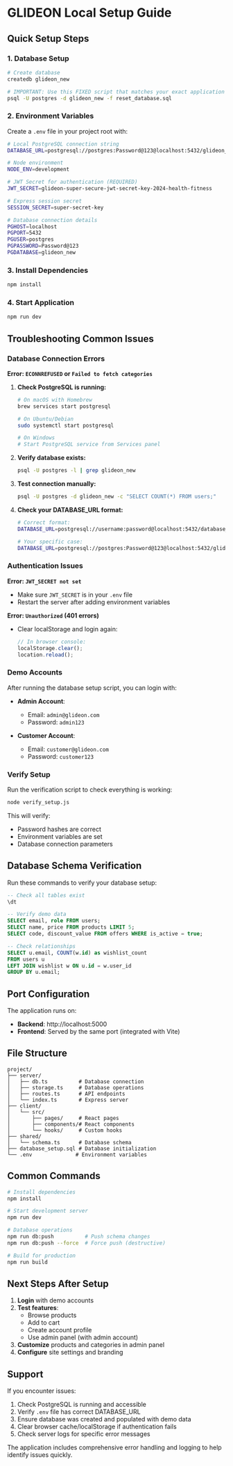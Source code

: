 # GLIDEON Local Setup Guide

## Quick Setup Steps

### 1. Database Setup
```bash
# Create database
createdb glideon_new

# IMPORTANT: Use this FIXED script that matches your exact application schema
psql -U postgres -d glideon_new -f reset_database.sql
```

### 2. Environment Variables
Create a `.env` file in your project root with:

```bash
# Local PostgreSQL connection string
DATABASE_URL=postgresql://postgres:Password@123@localhost:5432/glideon_new

# Node environment
NODE_ENV=development

# JWT Secret for authentication (REQUIRED)
JWT_SECRET=glideon-super-secure-jwt-secret-key-2024-health-fitness

# Express session secret
SESSION_SECRET=super-secret-key

# Database connection details
PGHOST=localhost
PGPORT=5432
PGUSER=postgres
PGPASSWORD=Password@123
PGDATABASE=glideon_new
```

### 3. Install Dependencies
```bash
npm install
```

### 4. Start Application
```bash
npm run dev
```

## Troubleshooting Common Issues

### Database Connection Errors

**Error: `ECONNREFUSED` or `Failed to fetch categories`**

1. **Check PostgreSQL is running:**
   ```bash
   # On macOS with Homebrew
   brew services start postgresql
   
   # On Ubuntu/Debian
   sudo systemctl start postgresql
   
   # On Windows
   # Start PostgreSQL service from Services panel
   ```

2. **Verify database exists:**
   ```bash
   psql -U postgres -l | grep glideon_new
   ```

3. **Test connection manually:**
   ```bash
   psql -U postgres -d glideon_new -c "SELECT COUNT(*) FROM users;"
   ```

4. **Check your DATABASE_URL format:**
   ```bash
   # Correct format:
   DATABASE_URL=postgresql://username:password@localhost:5432/database_name
   
   # Your specific case:
   DATABASE_URL=postgresql://postgres:Password@123@localhost:5432/glideon_new
   ```

### Authentication Issues

**Error: `JWT_SECRET not set`**
- Make sure `JWT_SECRET` is in your `.env` file
- Restart the server after adding environment variables

**Error: `Unauthorized` (401 errors)**
- Clear localStorage and login again:
  ```javascript
  // In browser console:
  localStorage.clear();
  location.reload();
  ```

### Demo Accounts

After running the database setup script, you can login with:

- **Admin Account**: 
  - Email: `admin@glideon.com`
  - Password: `admin123`

- **Customer Account**:
  - Email: `customer@glideon.com` 
  - Password: `customer123`

### Verify Setup

Run the verification script to check everything is working:
```bash
node verify_setup.js
```

This will verify:
- Password hashes are correct
- Environment variables are set
- Database connection parameters

## Database Schema Verification

Run these commands to verify your database setup:

```sql
-- Check all tables exist
\dt

-- Verify demo data
SELECT email, role FROM users;
SELECT name, price FROM products LIMIT 5;
SELECT code, discount_value FROM offers WHERE is_active = true;

-- Check relationships
SELECT u.email, COUNT(w.id) as wishlist_count 
FROM users u 
LEFT JOIN wishlist w ON u.id = w.user_id 
GROUP BY u.email;
```

## Port Configuration

The application runs on:
- **Backend**: http://localhost:5000
- **Frontend**: Served by the same port (integrated with Vite)

## File Structure

```
project/
├── server/
│   ├── db.ts          # Database connection
│   ├── storage.ts     # Database operations
│   ├── routes.ts      # API endpoints
│   └── index.ts       # Express server
├── client/
│   └── src/
│       ├── pages/     # React pages
│       ├── components/# React components
│       └── hooks/     # Custom hooks
├── shared/
│   └── schema.ts      # Database schema
├── database_setup.sql # Database initialization
└── .env              # Environment variables
```

## Common Commands

```bash
# Install dependencies
npm install

# Start development server
npm run dev

# Database operations
npm run db:push          # Push schema changes
npm run db:push --force  # Force push (destructive)

# Build for production
npm run build
```

## Next Steps After Setup

1. **Login** with demo accounts
2. **Test features**:
   - Browse products
   - Add to cart
   - Create account profile
   - Use admin panel (with admin account)
3. **Customize** products and categories in admin panel
4. **Configure** site settings and branding

## Support

If you encounter issues:

1. Check PostgreSQL is running and accessible
2. Verify `.env` file has correct DATABASE_URL
3. Ensure database was created and populated with demo data
4. Clear browser cache/localStorage if authentication fails
5. Check server logs for specific error messages

The application includes comprehensive error handling and logging to help identify issues quickly.